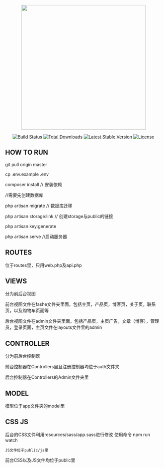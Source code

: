 <p align="center"><a href="https://laravel.com" target="_blank"><img src="https://raw.githubusercontent.com/laravel/art/master/logo-lockup/5%20SVG/2%20CMYK/1%20Full%20Color/laravel-logolockup-cmyk-red.svg" width="400"></a></p>

<p align="center">
<a href="https://travis-ci.org/laravel/framework"><img src="https://travis-ci.org/laravel/framework.svg" alt="Build Status"></a>
<a href="https://packagist.org/packages/laravel/framework"><img src="https://poser.pugx.org/laravel/framework/d/total.svg" alt="Total Downloads"></a>
<a href="https://packagist.org/packages/laravel/framework"><img src="https://poser.pugx.org/laravel/framework/v/stable.svg" alt="Latest Stable Version"></a>
<a href="https://packagist.org/packages/laravel/framework"><img src="https://poser.pugx.org/laravel/framework/license.svg" alt="License"></a>
</p>

## HOW TO RUN
git pull origin master

cp .env.example .env

composer install  // 安装依赖

//需要先创建数据库

php artisan migrate  // 数据库迁移

php artisan storage:link  // 创建storage与public的链接

php artisan key:generate

php artisan serve //启动服务器

## ROUTES
位于routes里，只用web.php及api.php

## VIEWS
分为前后台视图

前台视图文件在fashe文件夹里面，包括主页，产品页，博客页，关于页，联系页，以及购物车页面等

后台视图文件在admin文件夹里面，包括产品页，主页广告，文章（博客），管理员，登录页面，主页文件在layouts文件里的admin

## CONTROLLER
分为前后台控制器

前台控制器在Controllers里且注册控制器均位于auth文件夹

后台控制器在Controllers的Admin文件夹里

## MODEL
模型位于app文件夹的model里

## CSS JS
后台的CSS文件利用resources/sass/app.sass进行修改 使用命令 npm run watch

    JS文件位于public/js里

前台CSS以及JS文件均位于public里